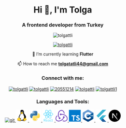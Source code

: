 <h1 align="center">Hi 👋, I'm Tolga</h1>
<h3 align="center">A frontend developer from Turkey</h3>
<div align="center">
  <p> <img src="https://komarev.com/ghpvc/?username=tolgattli&label=Profile%20views&color=b40e0e&style=flat-square"
      alt="tolgattli" /> </p>

  <p> <a href="https://twitter.com/tolgattli" target="blank"><img
        src="https://img.shields.io/twitter/follow/tolgattli?logo=twitter&style=for-the-badge" alt="tolgattli" /></a>
  </p>

  🌱 I’m currently learning **Flutter**

  📫 How to reach me **tolgatatli44@gmail.com**

  <h3>Connect with me:</h3>
  <p>
    <a href="https://twitter.com/tolgattli" target="blank"><img align="center"
        src="https://raw.githubusercontent.com/rahuldkjain/github-profile-readme-generator/master/src/images/icons/Social/twitter.svg"
        alt="tolgattli" height="30" width="40" /></a>
    <a href="https://linkedin.com/in/tolgattli" target="blank"><img align="center"
        src="https://raw.githubusercontent.com/rahuldkjain/github-profile-readme-generator/master/src/images/icons/Social/linked-in-alt.svg"
        alt="tolgattli" height="30" width="40" /></a>
    <a href="https://stackoverflow.com/users/20551214" target="blank"><img align="center"
        src="https://raw.githubusercontent.com/rahuldkjain/github-profile-readme-generator/master/src/images/icons/Social/stack-overflow.svg"
        alt="20551214" height="30" width="40" /></a>
    <a href="https://instagram.com/tolgattli" target="blank"><img align="center"
        src="https://raw.githubusercontent.com/rahuldkjain/github-profile-readme-generator/master/src/images/icons/Social/instagram.svg"
        alt="tolgattli" height="30" width="40" /></a>
    <a href="https://www.hackerrank.com/tolgattli1" target="blank"><img align="center"
        src="https://raw.githubusercontent.com/rahuldkjain/github-profile-readme-generator/master/src/images/icons/Social/hackerrank.svg"
        alt="tolgattli1" height="30" width="40" /></a>
  </p>

  <h3>Languages and Tools:</h3>
  <p><a href="https://git-scm.com/" target="_blank" rel="noreferrer"> <img
        src="https://www.vectorlogo.zone/logos/git-scm/git-scm-icon.svg" alt="git" width="40" height="40" /> </a>
    <a href="https://www.linux.org/" target="_blank"
      rel="noreferrer"> <img
        src="https://raw.githubusercontent.com/devicons/devicon/master/icons/linux/linux-original.svg" alt="linux"
        width="40" height="40" /> </a> <a href="https://www.python.org" target="_blank" rel="noreferrer"> <img
        src="https://raw.githubusercontent.com/devicons/devicon/master/icons/python/python-original.svg" alt="python"
        width="40" height="40" /> </a> <a href="https://reactjs.org/" target="_blank" rel="noreferrer"> <img
        src="https://raw.githubusercontent.com/devicons/devicon/master/icons/react/react-original-wordmark.svg"
        alt="react" width="40" height="40" /> </a><a href="https://redux.js.org/" target="_blank" rel="noreferrer"> <img
        src="https://raw.githubusercontent.com/devicons/devicon/master/icons/redux/redux-original.svg"
        alt="react" width="40" height="40" /> </a> 
        <a href="https://www.w3schools.com/css/" target="_blank"
      rel="noreferrer"> <a href="https://www.typescriptlang.org/" target="_blank" rel="noreferrer"> <img
        src="https://raw.githubusercontent.com/devicons/devicon/master/icons/typescript/typescript-original.svg" alt="ts"
        width="40" height="40" /> </a>
          <a href="https://cplusplus.com/" target="_blank"
      rel="noreferrer"> <img
        src="https://github.com/devicons/devicon/blob/master/icons/cplusplus/cplusplus-original.svg" alt="cpp"
        width="40" height="40" /> </a> 
        <a href="https://flutter.dev/" target="_blank"
      rel="noreferrer"> <img
        src="https://github.com/devicons/devicon/blob/master/icons/flutter/flutter-original.svg" alt="flutter"
        width="40" height="40" /> </a> 
          <a href="https://nextjs.org/" target="_blank"
      rel="noreferrer"> <img
        src="https://github.com/devicons/devicon/blob/master/icons/nextjs/nextjs-original.svg" alt="flutter"
        width="40" height="40" /></a></p>
  <div />
